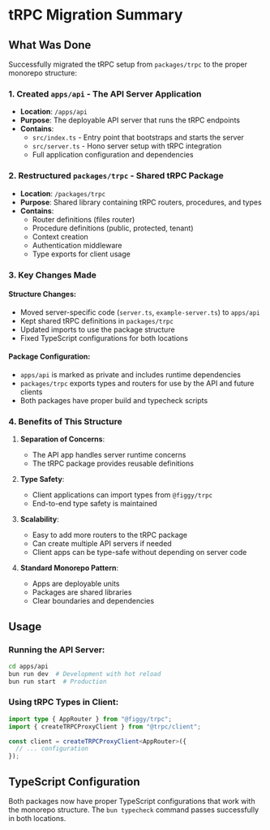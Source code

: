# tRPC Migration Summary

## What Was Done

Successfully migrated the tRPC setup from `packages/trpc` to the proper monorepo structure:

### 1. Created `apps/api` - The API Server Application
- **Location**: `/apps/api`
- **Purpose**: The deployable API server that runs the tRPC endpoints
- **Contains**:
  - `src/index.ts` - Entry point that bootstraps and starts the server
  - `src/server.ts` - Hono server setup with tRPC integration
  - Full application configuration and dependencies

### 2. Restructured `packages/trpc` - Shared tRPC Package
- **Location**: `/packages/trpc`
- **Purpose**: Shared library containing tRPC routers, procedures, and types
- **Contains**:
  - Router definitions (files router)
  - Procedure definitions (public, protected, tenant)
  - Context creation
  - Authentication middleware
  - Type exports for client usage

### 3. Key Changes Made

#### Structure Changes:
- Moved server-specific code (`server.ts`, `example-server.ts`) to `apps/api`
- Kept shared tRPC definitions in `packages/trpc`
- Updated imports to use the package structure
- Fixed TypeScript configurations for both locations

#### Package Configuration:
- `apps/api` is marked as private and includes runtime dependencies
- `packages/trpc` exports types and routers for use by the API and future clients
- Both packages have proper build and typecheck scripts

### 4. Benefits of This Structure

1. **Separation of Concerns**: 
   - The API app handles server runtime concerns
   - The tRPC package provides reusable definitions

2. **Type Safety**: 
   - Client applications can import types from `@figgy/trpc`
   - End-to-end type safety is maintained

3. **Scalability**:
   - Easy to add more routers to the tRPC package
   - Can create multiple API servers if needed
   - Client apps can be type-safe without depending on server code

4. **Standard Monorepo Pattern**:
   - Apps are deployable units
   - Packages are shared libraries
   - Clear boundaries and dependencies

## Usage

### Running the API Server:
```bash
cd apps/api
bun run dev  # Development with hot reload
bun run start  # Production
```

### Using tRPC Types in Client:
```typescript
import type { AppRouter } from "@figgy/trpc";
import { createTRPCProxyClient } from "@trpc/client";

const client = createTRPCProxyClient<AppRouter>({
  // ... configuration
});
```

## TypeScript Configuration

Both packages now have proper TypeScript configurations that work with the monorepo structure. The `bun typecheck` command passes successfully in both locations.